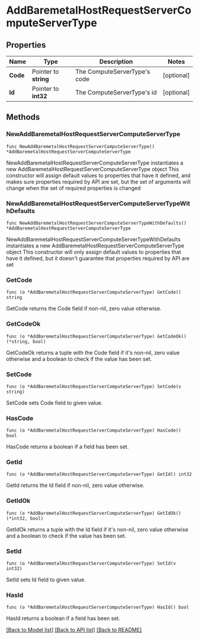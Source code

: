 # AddBaremetalHostRequestServerComputeServerType

## Properties

Name | Type | Description | Notes
------------ | ------------- | ------------- | -------------
**Code** | Pointer to **string** | The ComputeServerType&#39;s code | [optional] 
**Id** | Pointer to **int32** | The ComputeServerType&#39;s id | [optional] 

## Methods

### NewAddBaremetalHostRequestServerComputeServerType

`func NewAddBaremetalHostRequestServerComputeServerType() *AddBaremetalHostRequestServerComputeServerType`

NewAddBaremetalHostRequestServerComputeServerType instantiates a new AddBaremetalHostRequestServerComputeServerType object
This constructor will assign default values to properties that have it defined,
and makes sure properties required by API are set, but the set of arguments
will change when the set of required properties is changed

### NewAddBaremetalHostRequestServerComputeServerTypeWithDefaults

`func NewAddBaremetalHostRequestServerComputeServerTypeWithDefaults() *AddBaremetalHostRequestServerComputeServerType`

NewAddBaremetalHostRequestServerComputeServerTypeWithDefaults instantiates a new AddBaremetalHostRequestServerComputeServerType object
This constructor will only assign default values to properties that have it defined,
but it doesn't guarantee that properties required by API are set

### GetCode

`func (o *AddBaremetalHostRequestServerComputeServerType) GetCode() string`

GetCode returns the Code field if non-nil, zero value otherwise.

### GetCodeOk

`func (o *AddBaremetalHostRequestServerComputeServerType) GetCodeOk() (*string, bool)`

GetCodeOk returns a tuple with the Code field if it's non-nil, zero value otherwise
and a boolean to check if the value has been set.

### SetCode

`func (o *AddBaremetalHostRequestServerComputeServerType) SetCode(v string)`

SetCode sets Code field to given value.

### HasCode

`func (o *AddBaremetalHostRequestServerComputeServerType) HasCode() bool`

HasCode returns a boolean if a field has been set.

### GetId

`func (o *AddBaremetalHostRequestServerComputeServerType) GetId() int32`

GetId returns the Id field if non-nil, zero value otherwise.

### GetIdOk

`func (o *AddBaremetalHostRequestServerComputeServerType) GetIdOk() (*int32, bool)`

GetIdOk returns a tuple with the Id field if it's non-nil, zero value otherwise
and a boolean to check if the value has been set.

### SetId

`func (o *AddBaremetalHostRequestServerComputeServerType) SetId(v int32)`

SetId sets Id field to given value.

### HasId

`func (o *AddBaremetalHostRequestServerComputeServerType) HasId() bool`

HasId returns a boolean if a field has been set.


[[Back to Model list]](../README.md#documentation-for-models) [[Back to API list]](../README.md#documentation-for-api-endpoints) [[Back to README]](../README.md)


